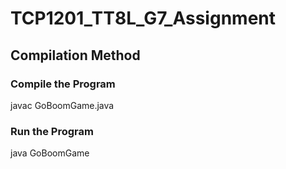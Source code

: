 # TCP1201_TT8L_G7_Assignment

## Compilation Method

### Compile the Program
javac GoBoomGame.java 

### Run the Program
java GoBoomGame
